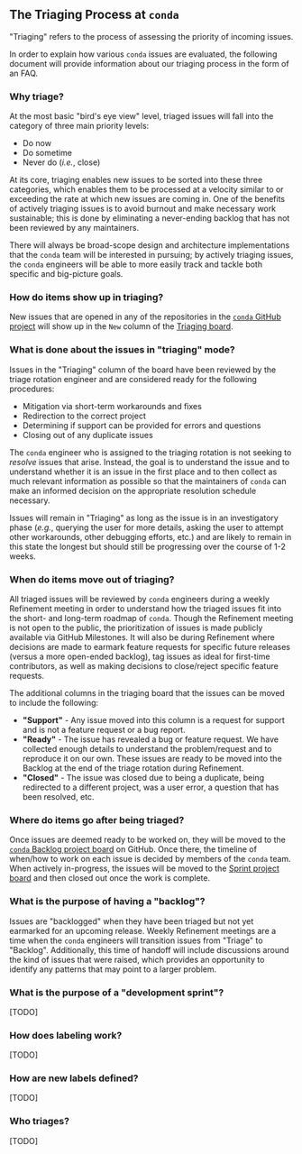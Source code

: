 ## The Triaging Process at `conda`

"Triaging" refers to the process of assessing the priority of incoming issues.

In order to explain how various `conda` issues are evaluated, the following document will provide information about our triaging process in the form of an FAQ.


### Why triage?

At the most basic "bird's eye view" level, triaged issues will fall into the category of three main priority levels:

- Do now
- Do sometime
- Never do (_i.e._, close)

At its core, triaging enables new issues to be sorted into these three categories, which enables them to be processed at a velocity similar to or exceeding the rate at which new issues are coming in. One of the benefits of actively triaging issues is to avoid burnout and make necessary work sustainable; this is done by eliminating a never-ending backlog that has not been reviewed by any maintainers.

There will always be broad-scope design and architecture implementations that the `conda` team will be interested in pursuing; by actively triaging issues, the `conda` engineers will be able to more easily track and tackle both specific and big-picture goals.


### How do items show up in triaging?

New issues that are opened in any of the repositories in the [`conda` GitHub project](https://github.com/conda) will show up in the `New` column of the [Triaging board](https://github.com/orgs/conda/projects/4).


### What is done about the issues in "triaging" mode?

Issues in the "Triaging" column of the board have been reviewed by the triage rotation engineer and are considered ready for the following procedures:

- Mitigation via short-term workarounds and fixes
- Redirection to the correct project
- Determining if support can be provided for errors and questions
- Closing out of any duplicate issues

The `conda` engineer who is assigned to the triaging rotation is not seeking to _resolve_ issues that arise. Instead, the goal is to understand the issue and to understand whether it is an issue in the first place and to then collect as much relevant information as possible so that the maintainers of `conda` can make an informed decision on the appropriate resolution schedule necessary.

Issues will remain in "Triaging" as long as the issue is in an investigatory phase (_e.g._, querying the user for more details, asking the user to attempt other workarounds, other debugging efforts, etc.) and are likely to remain in this state the longest but should still be progressing over the course of 1-2 weeks.


### When do items move out of triaging?

All triaged issues will be reviewed by `conda` engineers during a weekly Refinement meeting in order to understand how the triaged issues fit into the short- and long-term roadmap of `conda`. Though the Refinement meeting is not open to the public, the prioritization of issues is made publicly available via GitHub Milestones. It will also be during Refinement where decisions are made to earmark feature requests for specific future releases (versus a more open-ended backlog), tag issues as ideal for first-time contributors, as well as making decisions to close/reject specific feature requests.

The additional columns in the triaging board that the issues can be moved to include the following:

- **"Support"** - Any issue moved into this column is a request for support and is not a feature request or a bug report.
- **"Ready"** - The issue has revealed a bug or feature request. We have collected enough details to understand the problem/request and to reproduce it on our own. These issues are ready to be moved into the Backlog at the end of the triage rotation during Refinement.
- **"Closed"** - The issue was closed due to being a duplicate, being redirected to a different project, was a user error, a question that has been resolved, etc.


### Where do items go after being triaged?

Once issues are deemed ready to be worked on, they will be moved to the [`conda` Backlog project board](https://github.com/orgs/conda/projects/5) on GitHub. Once there, the timeline of when/how to work on each issue is decided by members of the `conda` team. When actively in-progress, the issues will be moved to the [Sprint project board](https://github.com/orgs/conda/projects/8) and then closed out once the work is complete.


### What is the purpose of having a "backlog"?

Issues are "backlogged" when they have been triaged but not yet earmarked for an upcoming release. Weekly Refinement meetings are a time when the `conda` engineers will transition issues from "Triage" to "Backlog". Additionally, this time of handoff will include discussions around the kind of issues that were raised, which provides an opportunity to identify any patterns that may point to a larger problem.


### What is the purpose of a "development sprint"?

[TODO]


### How does labeling work?

[TODO]


### How are new labels defined?

[TODO]


### Who triages?

[TODO]

<!-- List of names/GitHub handles here? -->
